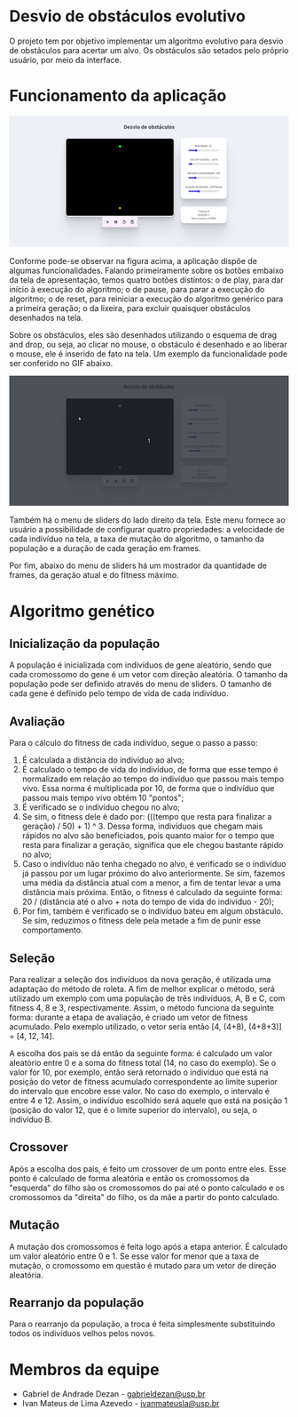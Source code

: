 # Desvio de obstáculos evolutivo

O projeto tem por objetivo implementar um algoritmo evolutivo para desvio de obstáculos para acertar um alvo. Os obstáculos são setados pelo próprio usuário, por meio da interface.

# Funcionamento da aplicação

![alt text](https://github.com/gdezan/genetic-obstacles/blob/master/assets/initial_screen.png 'Tela inicial da aplicação')

Conforme pode-se observar na figura acima, a aplicação dispõe de algumas funcionalidades. Falando primeiramente sobre os botões embaixo da tela de apresentação, temos quatro botões distintos: o de play, para dar início à execução do algoritmo; o de pause, para parar a execução do algoritmo; o de reset, para reiniciar a execução do algoritmo genérico para a primeira geração; o da lixeira, para excluir quaisquer obstáculos desenhados na tela.

Sobre os obstáculos, eles são desenhados utilizando o esquema de drag and drop, ou seja, ao clicar no mouse, o obstáculo é desenhado e ao liberar o mouse, ele é inserido de fato na tela. Um exemplo da funcionalidade pode ser conferido no GIF abaixo.

![alt text](https://github.com/gdezan/genetic-obstacles/blob/master/assets/dragndrop_demo.gif 'Demonstração da funcionalidade de drag and drop')

Também há o menu de sliders do lado direito da tela. Este menu fornece ao usuário a possibilidade de configurar quatro propriedades: a velocidade de cada indivíduo na tela, a taxa de mutação do algoritmo, o tamanho da população e a duração de cada geração em frames.

Por fim, abaixo do menu de sliders há um mostrador da quantidade de frames, da geração atual e do fitness máximo.

# Algoritmo genético

## Inicialização da população

A população é inicializada com indivíduos de gene aleatório, sendo que cada cromossomo do gene é um vetor com direção aleatória. O tamanho da população pode ser definido através do menu de sliders. O tamanho de cada gene é definido pelo tempo de vida de cada indivíduo.

## Avaliação

Para o cálculo do fitness de cada indivíduo, segue o passo a passo:

1. É calculada a distância do indivíduo ao alvo;
2. É calculado o tempo de vida do indivíduo, de forma que esse tempo é normalizado em relação ao tempo do indivíduo que passou mais tempo vivo. Essa norma é multiplicada por 10, de forma que o indivíduo que passou mais tempo vivo obtém 10 "pontos";
3. É verificado se o indivíduo chegou no alvo;
4. Se sim, o fitness dele é dado por: (((tempo que resta para finalizar a geração) / 50) + 1) ^ 3. Dessa forma, indivíduos que chegam mais rápidos no alvo são beneficiados, pois quanto maior for o tempo que resta para finalizar a geração, significa que ele chegou bastante rápido no alvo;
5. Caso o indivíduo não tenha chegado no alvo, é verificado se o indivíduo já passou por um lugar próximo do alvo anteriormente. Se sim, fazemos uma média da distância atual com a menor, a fim de tentar levar a uma distância mais próxima. Então, o fitness é calculado da seguinte forma: 20 / (distância até o alvo + nota do tempo de vida do indivíduo - 20);
6. Por fim, também é verificado se o indivíduo bateu em algum obstáculo. Se sim, reduzimos o fitness dele pela metade a fim de punir esse comportamento.

## Seleção

Para realizar a seleção dos indivíduos da nova geração, é utilizada uma adaptação do método de roleta. A fim de melhor explicar o método, será utilizado um exemplo com uma população de três indivíduos, A, B e C, com fitness 4, 8 e 3, respectivamente. Assim, o método funciona da seguinte forma: durante a etapa de avaliação, é criado um vetor de fitness acumulado. Pelo exemplo utilizado, o vetor seria então [4, (4+8), (4+8+3)] = [4, 12, 14].

A escolha dos pais se dá então da seguinte forma: é calculado um valor aleatório entre 0 e a soma do fitness total (14, no caso do exemplo). Se o valor for 10, por exemplo, então será retornado o indivíduo que está na posição do vetor de fitness acumulado correspondente ao limite superior do intervalo que encobre esse valor. No caso do exemplo, o intervalo é entre 4 e 12. Assim, o indivíduo escolhido será aquele que está na posição 1 (posição do valor 12, que é o limite superior do intervalo), ou seja, o indivíduo B.

## Crossover

Após a escolha dos pais, é feito um crossover de um ponto entre eles. Esse ponto é calculado de forma aleatória e então os cromossomos da "esquerda" do filho são os cromossomos do pai até o ponto calculado e os cromossomos da "direita" do filho, os da mãe a partir do ponto calculado.

## Mutação

A mutação dos cromossomos é feita logo após a etapa anterior. É calculado um valor aleatório entre 0 e 1. Se esse valor for menor que a taxa de mutação, o cromossomo em questão é mutado para um vetor de direção aleatória.

## Rearranjo da população

Para o rearranjo da população, a troca é feita simplesmente substituindo todos os indivíduos velhos pelos novos.

# Membros da equipe

- Gabriel de Andrade Dezan - gabrieldezan@usp.br
- Ivan Mateus de Lima Azevedo - ivanmateusla@usp.br
